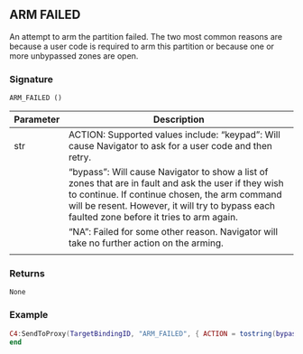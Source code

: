 ## ARM FAILED

An attempt to arm the partition failed.  The two most common reasons are because a user code is required to arm this partition or because one or more unbypassed zones are open.


### Signature

`ARM_FAILED ()`


| Parameter | Description |
| --- | --- |
| str | ACTION: Supported values include: “keypad”: Will cause Navigator to ask for a user code and then retry.  
| | “bypass”: Will cause Navigator to show a list of zones that are in fault and ask the user if they wish to continue. If continue chosen, the arm command will be resent.  However, it will try to bypass each faulted zone before it tries to arm again. |
| | “NA”: Failed for some other reason.  Navigator will take no further action on the arming. |
| | | str | NTERFACE\_ID: Commands receiveD from Director will have an interface\_id string sent as one of the parameters.  This is a unique string that identifies where the command originated. When a response such as a failure is sent, it should only display on the UI that originated the command.  To support this, the INTERFACE\_ID string is sent back with the notification. Only the original UI will show the results of this notification. |



### Returns

`None`


### Example

```lua
C4:SendToProxy(TargetBindingID, "ARM_FAILED", { ACTION = tostring(bypass) }, "NOTIFY")
end
```

